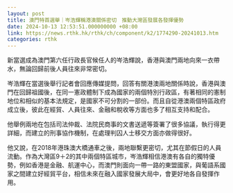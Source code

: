 ```yaml
---
layout: post
title: 澳門特首選舉｜岑浩輝稱港澳關係密切　推動大灣區發展各發揮優勢
date: 2024-10-13 12:53:51.000000000 +08:00
link: https://news.rthk.hk/rthk/ch/component/k2/1774290-20241013.htm
categories: rthk
---
```


新當選成為澳門第六任行政長官候任人的岑浩輝說，香港與澳門兩地向來一衣帶水，無論回歸前後人員往來非常密切。

岑浩輝在當選後舉行記者會回應傳媒提問，回答有關港澳兩地關係時說，香港與澳門在回歸祖國後，在同一憲政體制下成為國家的兩個特別行政區，有著相同的憲制地位和相似的基本法規定，是國家不可分割的一部份。而且自從港澳兩個特區政府成立後，彼此在經貿、人員往來、金融和稅收等方面也多了相互支持和配合。

他舉例兩地在包括司法仲裁、法院民商事的文書送遞等簽署了很多協議，執行得更詳細，而建立的刑事協作機制，在處理判囚人士移交方面亦做得很好。

他又說，在2018年港珠澳大橋通車之後，兩地聯繫更密切，尤其在節假日的人員流動。作為大灣區9＋2的其中兩個特區城市，岑浩輝相信港澳有各自的獨特優勢，例如香港是金融、航運中心，而澳門則面向一帶一路的東盟國家，與葡語系國家之間建立好經貿平台，相信未來在融入國家發展大局中，會更好地各自發揮作用。
